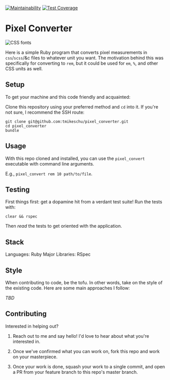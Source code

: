 [![Maintainability](https://api.codeclimate.com/v1/badges/c2c6c583831dc61c4031/maintainability)](https://codeclimate.com/github/tmikeschu/pixel_converter/maintainability)
[![Test Coverage](https://api.codeclimate.com/v1/badges/c2c6c583831dc61c4031/test_coverage)](https://codeclimate.com/github/tmikeschu/pixel_converter/test_coverage)

# Pixel Converter

![CSS fonts](https://cdn.frontify.com/assets/blog/blog-post-teaser-relative-font-sizes-for-web-designers.jpg)

Here is a simple Ruby program that converts pixel measurements in `css`/`scss`/&c files to whatever unit you want. The motivation behind this was specifically for converting to `rem`, but it could be used for `em`, `%`, and other CSS units as well.

## Setup

To get your machine and this code friendly and acquainted:

Clone this repository using your preferred method and `cd` into it. If you're not sure, I
recommend the SSH route:

```
git clone git@github.com:tmikeschu/pixel_converter.git
cd pixel_converter
bundle
```

## Usage

With this repo cloned and installed, you can use the `pixel_convert`
executable with command line arguments.

E.g., `pixel_convert rem 10 path/to/file`.

## Testing

First things first: get a dopamine hit from a verdant test suite! Run the tests with:

```
clear && rspec
```

Then *read* the tests to get oriented with the application.

## Stack

Languages: Ruby
Major Libraries: RSpec

## Style

When contributing to code, be the tofu. In other words, take on the style of the
existing code. Here are some main approaches I follow:

*TBD*

## Contributing

Interested in helping out?

1. Reach out to me and say hello! I'd love to hear about what you're interested
   in.

2. Once we've confirmed what you can work on, fork this repo and work on your
   masterpiece.

3. Once your work is done, squash your work to a single commit, and open a PR
   from your feature branch to this repo's master branch.

